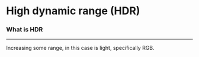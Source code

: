 # High dynamic range (HDR)
### What is HDR
---
Increasing some range, in this case is light, specifically RGB.